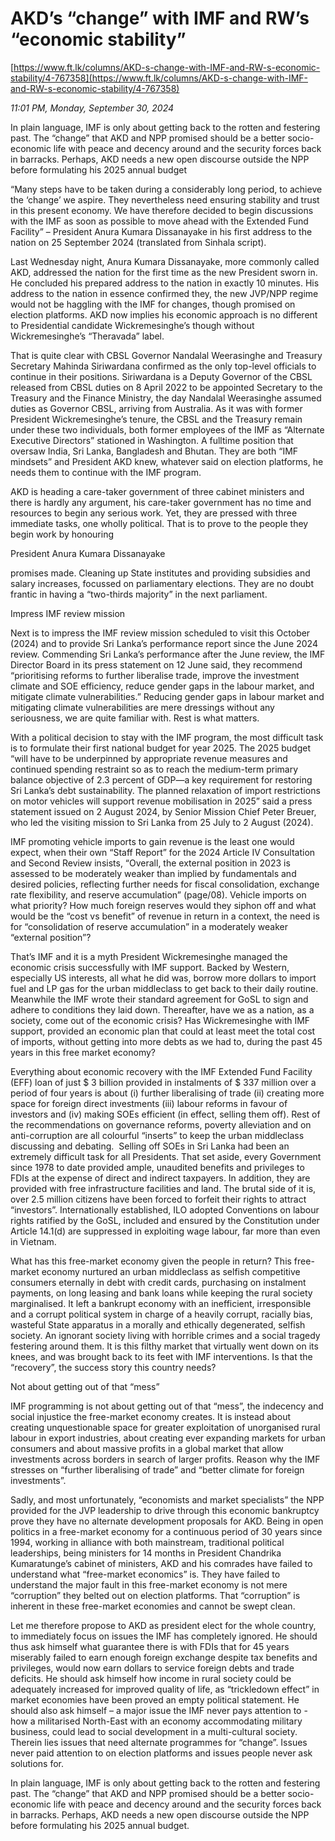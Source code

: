 # AKD’s “change” with IMF and RW’s “economic stability”

[https://www.ft.lk/columns/AKD-s-change-with-IMF-and-RW-s-economic-stability/4-767358](https://www.ft.lk/columns/AKD-s-change-with-IMF-and-RW-s-economic-stability/4-767358)

*11:01 PM, Monday, September 30, 2024*

In plain language, IMF is only about getting back to the rotten and festering past. The “change” that AKD and NPP promised should be a better socio-economic life with peace and decency around and the security forces back in barracks. Perhaps, AKD needs a new open discourse outside the NPP before formulating his 2025 annual budget

“Many steps have to be taken during a considerably long period, to achieve the ‘change’ we aspire. They nevertheless need ensuring stability and trust in this present economy. We have therefore decided to begin discussions with the IMF as soon as possible to move ahead with the Extended Fund Facility” – President Anura Kumara Dissanayake in his first address to the nation on 25 September 2024 (translated from Sinhala script).

Last Wednesday night, Anura Kumara Dissanayake, more commonly called AKD, addressed the nation for the first time as the new President sworn in. He concluded his prepared address to the nation in exactly 10 minutes. His address to the nation in essence confirmed they, the new JVP/NPP regime would not be haggling with the IMF for changes, though promised on election platforms. AKD now implies his economic approach is no different to Presidential candidate Wickremesinghe’s though without Wickremesinghe’s “Theravada” label.

That is quite clear with CBSL Governor Nandalal Weerasinghe and Treasury Secretary Mahinda Siriwardana confirmed as the only top-level officials to continue in their positions. Siriwardana is a Deputy Governor of the CBSL released from CBSL duties on 8 April 2022 to be appointed Secretary to the Treasury and the Finance Ministry, the day Nandalal Weerasinghe assumed duties as Governor CBSL, arriving from Australia. As it was with former President Wickremesinghe’s tenure, the CBSL and the Treasury remain under these two individuals, both former employees of the IMF as “Alternate Executive Directors” stationed in Washington. A fulltime position that oversaw India, Sri Lanka, Bangladesh and Bhutan. They are both “IMF mindsets” and President AKD knew, whatever said on election platforms, he needs them to continue with the IMF program.

AKD is heading a care-taker government of three cabinet ministers and there is hardly any argument, his care-taker government has no time and resources to begin any serious work. Yet, they are pressed with three immediate tasks, one wholly political. That is to prove to the people they begin work by honouring

President Anura Kumara Dissanayake

promises made. Cleaning up State institutes and providing subsidies and salary increases, focussed on parliamentary elections. They are no doubt frantic in having a “two-thirds majority” in the next parliament.

Impress IMF review mission

Next is to impress the IMF review mission scheduled to visit this October (2024) and to provide Sri Lanka’s performance report since the June 2024 review. Commending Sri Lanka’s performance after the June review, the IMF Director Board in its press statement on 12 June said, they recommend “prioritising reforms to further liberalise trade, improve the investment climate and SOE efficiency, reduce gender gaps in the labour market, and mitigate climate vulnerabilities.” Reducing gender gaps in labour market and mitigating climate vulnerabilities are mere dressings without any seriousness, we are quite familiar with. Rest is what matters.

With a political decision to stay with the IMF program, the most difficult task is to formulate their first national budget for year 2025. The 2025 budget “will have to be underpinned by appropriate revenue measures and continued spending restraint so as to reach the medium-term primary balance objective of 2.3 percent of GDP—a key requirement for restoring Sri Lanka’s debt sustainability. The planned relaxation of import restrictions on motor vehicles will support revenue mobilisation in 2025” said a press statement issued on 2 August 2024, by Senior Mission Chief Peter Breuer, who led the visiting mission to Sri Lanka from 25 July to 2 August (2024).

IMF promoting vehicle imports to gain revenue is the least one would expect, when their own “Staff Report” for the 2024 Article IV Consultation and Second Review insists, “Overall, the external position in 2023 is assessed to be moderately weaker than implied by fundamentals and desired policies, reflecting further needs for fiscal consolidation, exchange rate flexibility, and reserve accumulation” (page/08). Vehicle imports on what priority? How much foreign reserves would they siphon off and what would be the “cost vs benefit” of revenue in return in a context, the need is for “consolidation of reserve accumulation” in a moderately weaker “external position”?

That’s IMF and it is a myth President Wickremesinghe managed the economic crisis successfully with IMF support. Backed by Western, especially US interests, all what he did was, borrow more dollars to import fuel and LP gas for the urban middleclass to get back to their daily routine. Meanwhile the IMF wrote their standard agreement for GoSL to sign and adhere to conditions they laid down. Thereafter, have we as a nation, as a society, come out of the economic crisis? Has Wickremesinghe with IMF support, provided an economic plan that could at least meet the total cost of imports, without getting into more debts as we had to, during the past 45 years in this free market economy?

Everything about economic recovery with the IMF Extended Fund Facility (EFF) loan of just $ 3 billion provided in instalments of $ 337 million over a period of four years is about (i) further liberalising of trade (ii) creating more space for foreign direct investments (iii) labour reforms in favour of investors and (iv) making SOEs efficient (in effect, selling them off). Rest of the recommendations on governance reforms, poverty alleviation and on anti-corruption are all colourful “inserts” to keep the urban middleclass discussing and debating.  Selling off SOEs in Sri Lanka had been an extremely difficult task for all Presidents. That set aside, every Government since 1978 to date provided ample, unaudited benefits and privileges to FDIs at the expense of direct and indirect taxpayers. In addition, they are provided with free infrastructure facilities and land. The brutal side of it is, over 2.5 million citizens have been forced to forfeit their rights to attract “investors”. Internationally established, ILO adopted Conventions on labour rights ratified by the GoSL, included and ensured by the Constitution under Article 14.1(d) are suppressed in exploiting wage labour, far more than even in Vietnam.

What has this free-market economy given the people in return? This free-market economy nurtured an urban middleclass as selfish competitive consumers eternally in debt with credit cards, purchasing on instalment payments, on long leasing and bank loans while keeping the rural society marginalised. It left a bankrupt economy with an inefficient, irresponsible and a corrupt political system in charge of a heavily corrupt, racially bias, wasteful State apparatus in a morally and ethically degenerated, selfish society. An ignorant society living with horrible crimes and a social tragedy festering around them. It is this filthy market that virtually went down on its knees, and was brought back to its feet with IMF interventions. Is that the “recovery”, the success story this country needs?

Not about getting out of that “mess”

IMF programming is not about getting out of that “mess”, the indecency and social injustice the free-market economy creates. It is instead about creating unquestionable space for greater exploitation of unorganised rural labour in export industries, about creating ever expanding markets for urban consumers and about massive profits in a global market that allow investments across borders in search of larger profits. Reason why the IMF stresses on “further liberalising of trade” and “better climate for foreign investments”.

Sadly, and most unfortunately, “economists and market specialists” the NPP provided for the JVP leadership to drive through this economic bankruptcy prove they have no alternate development proposals for AKD. Being in open politics in a free-market economy for a continuous period of 30 years since 1994, working in alliance with both mainstream, traditional political leaderships, being ministers for 14 months in President Chandrika Kumaratunge’s cabinet of ministers, AKD and his comrades have failed to understand what “free-market economics” is. They have failed to understand the major fault in this free-market economy is not mere “corruption” they belted out on election platforms. That “corruption” is inherent in these free-market economies and cannot be swept clean.

Let me therefore propose to AKD as president elect for the whole country, to immediately focus on issues the IMF has completely ignored. He should thus ask himself what guarantee there is with FDIs that for 45 years miserably failed to earn enough foreign exchange despite tax benefits and privileges, would now earn dollars to service foreign debts and trade deficits. He should ask himself how income in rural society could be adequately increased for improved quality of life, as “trickledown effect” in market economies have been proved an empty political statement. He should also ask himself – a major issue the IMF never pays attention to - how a militarised North-East with an economy accommodating military business, could lead to social development in a multi-cultural society. Therein lies issues that need alternate programmes for “change”. Issues never paid attention to on election platforms and issues people never ask solutions for.

In plain language, IMF is only about getting back to the rotten and festering past. The “change” that AKD and NPP promised should be a better socio-economic life with peace and decency around and the security forces back in barracks. Perhaps, AKD needs a new open discourse outside the NPP before formulating his 2025 annual budget.

